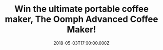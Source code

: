 ---
campaign-uuid: "c-70b2350b-e1e9-4103-b67b-8b93dfe1ead9"
type: "Competition"
category: "Gifts"
date: "2018-05-03T17:00:00.000Z"
end-date: "2018-06-03T23:59:00.000Z"
disable-form: false
is_promoted: false
has_entry_page: true
title: "Win the ultimate portable coffee maker, The Oomph Advanced Coffee Maker!"
competition-description: "<p>If coffee it’s your favorite co-worker, we have great\
  \ news for YOU! \r\nThe ultimate portable coffee maker ideal for home, office or\
  \ travel its finally here and its designed simply to produce better coffee for you!\
  \ The Oomph Advanced Coffee Maker!</p>\r\n<p>If you’re looking for a good coffee\
  \ on the go, this one is for you! Click on the link below for a chance to win the\
  \ innovative Oomph Advanced Coffee Maker! Simply delicious!</p>"
hero-header: "Win the ultimate portable coffee maker, The Oomph Advanced Coffee Maker!"
terms-confirmation: "N/A"
banner-img: "https://assets.expresslyapp.com/asset-ca49054b-ad08-4000-b8f2-58e3bc18eb22.jpg"
logo-left-href: "http://www.nme.com/"
logo-left-image: "https://assets.expresslyapp.com/asset-2e57aa1e-0b46-48e4-8876-bb9538fc7877.jpg"
logo-left-title: "NME AAA"
bg-image-hero: "https://assets.expresslyapp.com/asset-3b775c6a-9dfd-4f91-a197-ac158fce14b2.png"
bg-image-first: "https://assets.expresslyapp.com/asset-cc380011-fe6f-4bfc-a538-9d318ac9bffb.jpg"
bg-image-second: "https://assets.expresslyapp.com/asset-38712f3f-e77b-40cd-b88e-7aa4cc5c640d.jpg"
bg-image-third: "https://assets.expresslyapp.com/asset-3b21c3c1-65e8-4dfa-9962-ed61ccd51481.jpg"
section1-content: "The Oomph brews your blend beautifully, producing an incredibly\
  \ rich and smooth coffee in under 2 minutes making it perfect for those grab-and-go\
  \ mornings. Active stirring mixes the coffee as it is brewed, making the last sip\
  \ taste as good as the first."
section2-content: "<p>The Oomph’s intelligent, self-contained design utilizes every\
  \ millimetre of available space. Acting as a filter, piston brewer and drinking\
  \ flask all in one, it can hold up to 2 cups of coffee and every component is completely\
  \ reusable.</p>\r\n<p>At home or on the move, the Oomph is the only brewing device\
  \ you’ll ever need.</p>"
section3-content: "<p>Good coffee shouldn’t be confined to cafés and kitchens, so\
  \ think no more and enter the draw below for a chance to win the amazing Oomph Advanced\
  \ Coffee Maker and enjoy the best taste from their delicious coffees anywhere!</p>\r\
  \n\r\n<p>Good luck!</p>"
entry-title: "Win the ultimate portable coffee maker, The Oomph Advanced Coffee Maker!"
entry-content: "<p>Enter the draw to win the toy your coffee was waiting for! The\
  \ Oomph Advanced Coffee Maker! by completing the form below before 23:59 on 3rd\
  \  June 2018.</p>"
has-winner: false
prize-description: "An Oomph Advanced Coffee Maker!"
country-restrictions:
- "GB"
---